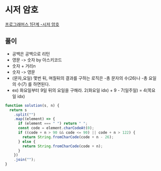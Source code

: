 # 시저 암호

[프로그래머스 1단계 -시저 암호](https://programmers.co.kr/learn/courses/30/lessons/12926)

## 풀이
- 공백은 공백으로 리턴
- 영문 -> 숫자 by 아스키코드
- 숫자 + 거리n
- 숫자 -> 영문
- (문자,요일) 몇번 뒤, 며칠뒤의 결과를 구하는 로직은 -총 문자의 수(26)나 -총 요일의 수(7) 를 하면된다.
- ex) 화요일부터 9일 뒤의 요일을 구해라. 2(화요일 idx) + 9 - 7(일주일) = 4(목요일 idx)

```javascript
function solution(s, n) {
  return s
    .split("")
    .map((element) => {
      if (element === " ") return " ";
      const code = element.charCodeAt(0);
      if ((code + n > 90 && code <= 90) || code + n > 122) {
        return String.fromCharCode(code + n - 26);
      } else {
        return String.fromCharCode(code + n);
      }
    })
    .join("");
}
```